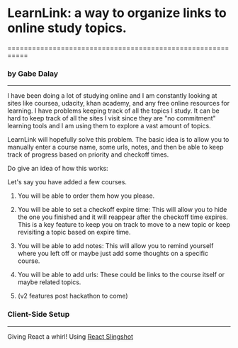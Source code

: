 # LearnLink: a way to organize links to online study topics.
===========================================================

### by Gabe Dalay
--------------------------------


I have been doing a lot of studying online and I am constantly looking at sites like coursea, udacity, khan academy, and any free online resources for learning.  I have problems keeping track of all the topics I study. It can be hard to keep track of all the sites I visit since they are "no commitment" learning tools and I am using them to explore a vast amount of topics.

LearnLink will hopefully solve this problem. The basic idea is to allow you to manually enter a course name, some urls, notes, and then be able to keep track of progress based on priority and checkoff times.

Do give an idea of how this works: 

Let's say you have added a few courses.  

1. You will be able to order them how you please.

2. You will be able to set a checkoff expire time: This will allow you to hide the one you finished and it will reappear after the checkoff time expires. This is a key feature to keep you on track to move to a new topic or keep revisiting a topic based on expire time.

3. You will be able to add notes: This will allow you to remind yourself where you left off or maybe just add some thoughts on a specific course.

4. You will be able to add urls: These could be links to the course itself or maybe related topics.

5. (v2 features post hackathon to come)









### Client-Side Setup
---------------------

Giving React a whirl! Using [React Slingshot](https://github.com/coryhouse/react-slingshot)
